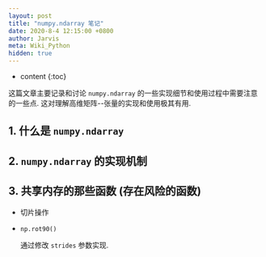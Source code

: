 ```yaml
---
layout: post
title: "numpy.ndarray 笔记"
date: 2020-8-4 12:15:00 +0800
author: Jarvis
meta: Wiki_Python
hidden: true
---
```


* content
{:toc}

这篇文章主要记录和讨论 `numpy.ndarray` 的一些实现细节和使用过程中需要注意的一些点. 这对理解高维矩阵--张量的实现和使用极其有用. 


## 1. 什么是 `numpy.ndarray`

## 2. `numpy.ndarray` 的实现机制


## 3. 共享内存的那些函数 (存在风险的函数)

* 切片操作

* `np.rot90()`

  通过修改 `strides` 参数实现.

